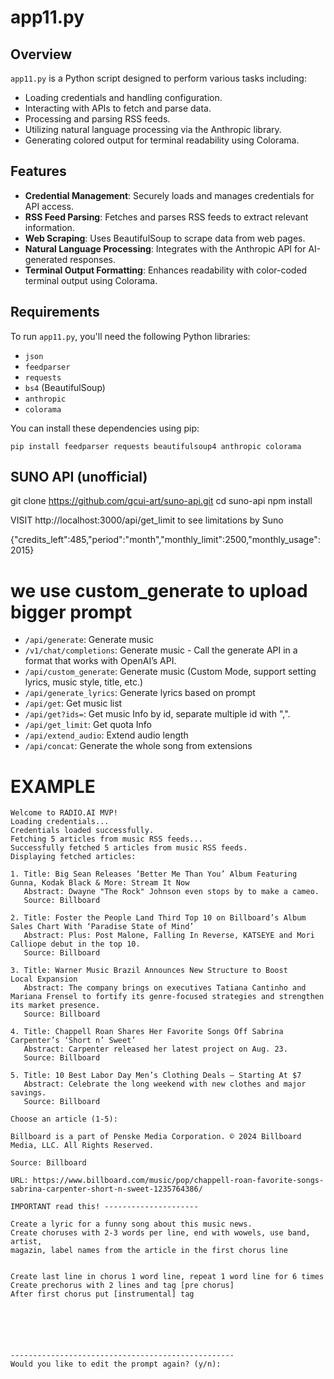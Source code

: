 # app11.py

## Overview

`app11.py` is a Python script designed to perform various tasks including:

- Loading credentials and handling configuration.
- Interacting with APIs to fetch and parse data.
- Processing and parsing RSS feeds.
- Utilizing natural language processing via the Anthropic library.
- Generating colored output for terminal readability using Colorama.

## Features

- **Credential Management**: Securely loads and manages credentials for API access.
- **RSS Feed Parsing**: Fetches and parses RSS feeds to extract relevant information.
- **Web Scraping**: Uses BeautifulSoup to scrape data from web pages.
- **Natural Language Processing**: Integrates with the Anthropic API for AI-generated responses.
- **Terminal Output Formatting**: Enhances readability with color-coded terminal output using Colorama.

## Requirements

To run `app11.py`, you'll need the following Python libraries:


- `json`
- `feedparser`
- `requests`
- `bs4` (BeautifulSoup)
- `anthropic`
- `colorama`

You can install these dependencies using pip:

```
pip install feedparser requests beautifulsoup4 anthropic colorama
```

## SUNO API (unofficial)

git clone https://github.com/gcui-art/suno-api.git
cd suno-api
npm install

VISIT http://localhost:3000/api/get_limit to see limitations by Suno

{"credits_left":485,"period":"month","monthly_limit":2500,"monthly_usage":2015}

# we use custom_generate to upload bigger prompt 

- `/api/generate`: Generate music
- `/v1/chat/completions`: Generate music - Call the generate API in a format 
  that works with OpenAI’s API.
- `/api/custom_generate`: Generate music (Custom Mode, support setting lyrics, 
  music style, title, etc.)
- `/api/generate_lyrics`: Generate lyrics based on prompt
- `/api/get`: Get music list
- `/api/get?ids=`: Get music Info by id, separate multiple id with ",".
- `/api/get_limit`: Get quota Info
- `/api/extend_audio`: Extend audio length
- `/api/concat`: Generate the whole song from extensions


# EXAMPLE
```
Welcome to RADIO.AI MVP!
Loading credentials...
Credentials loaded successfully.
Fetching 5 articles from music RSS feeds...
Successfully fetched 5 articles from music RSS feeds.
Displaying fetched articles:

1. Title: Big Sean Releases ‘Better Me Than You’ Album Featuring Gunna, Kodak Black & More: Stream It Now
   Abstract: Dwayne "The Rock" Johnson even stops by to make a cameo.
   Source: Billboard

2. Title: Foster the People Land Third Top 10 on Billboard’s Album Sales Chart With ‘Paradise State of Mind’
   Abstract: Plus: Post Malone, Falling In Reverse, KATSEYE and Mori Calliope debut in the top 10.
   Source: Billboard

3. Title: Warner Music Brazil Announces New Structure to Boost Local Expansion
   Abstract: The company brings on executives Tatiana Cantinho and Mariana Frensel to fortify its genre-focused strategies and strengthen its market presence.
   Source: Billboard

4. Title: Chappell Roan Shares Her Favorite Songs Off Sabrina Carpenter’s ‘Short n’ Sweet’
   Abstract: Carpenter released her latest project on Aug. 23.
   Source: Billboard

5. Title: 10 Best Labor Day Men’s Clothing Deals — Starting At $7
   Abstract: Celebrate the long weekend with new clothes and major savings.
   Source: Billboard

Choose an article (1-5): 

Billboard is a part of Penske Media Corporation. © 2024 Billboard Media, LLC. All Rights Reserved.

Source: Billboard

URL: https://www.billboard.com/music/pop/chappell-roan-favorite-songs-sabrina-carpenter-short-n-sweet-1235764386/

IMPORTANT read this! ---------------------

Create a lyric for a funny song about this music news.
Create choruses with 2-3 words per line, end with wowels, use band, artist,
magazin, label names from the article in the first chorus line


Create last line in chorus 1 word line, repeat 1 word line for 6 times
Create prechorus with 2 lines and tag [pre chorus]
After first chorus put [instrumental] tag






--------------------------------------------------
Would you like to edit the prompt again? (y/n): 


```
